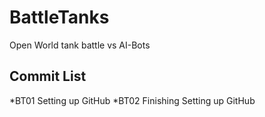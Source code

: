 # BattleTanks
Open World tank battle vs AI-Bots

## Commit List
*BT01 Setting up GitHub
*BT02 Finishing Setting up GitHub
